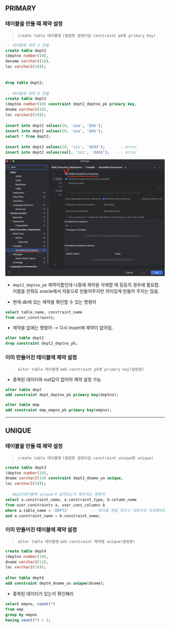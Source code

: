 
## PRIMARY

### 테이블을 만들 때 제약 설정

>`create table 테이블명`
>`(컬럼명 컬럼타입 constraint pk명 primary key)`

```sql
-- 테이블에 제약 X 만듦
create table dept2
(deptno number(10),
dename varchar2(10),
loc varchar2(10));


drop table dept2;

-- 테이블에 제약 O 만듦
create table dept2
(deptno number(10) constraint dept2_deptno_pk primary key,
dname varchar2(10),
loc varchar2(10));

insert into dept2 values(10, 'aaa', 'bbb');
insert into dept2 values(20, 'aaa', 'bbb');
select * from dept2;

insert into dept2 values(10, 'ccc', 'dddd');      -- error
insert into dept2 values(null, 'ccc', 'dddd');    -- error
```
![](☕️java/img/ch12/12-1.png)
- `dept2_deptno_pk` 제약이름인데 나중에 제약을 삭제할 때 등등의 경우에 필요함. 이름을 안줘도 oracle에서 자동으로 만들어주지만 의미있게 만들어 주지는 않음.

- 현재 db에 있는 제약을 확인할 수 있는 명령어
```sql
select table_name, constraint_name
from user_constraints;
```

- 제약을 없애는 명령어 -> 다시 insert에 제약이 없어짐.
```sql
alter table dept2
drop constraint dept2_deptno_pk;
```


### 이미 만들어진 테이블에 제약 설정

>`alter table 테이블명`
>`add constraint pk명 primary key(컬럼명)`

- 중복된 데이터와 null값이 없어야 제약 설정 가능

```sql
alter table dept
add constraint dept_deptno_pk primary key(deptno);
```

```sql
alter table emp
add constraint emp_empno_pk primary key(empno);
```


---
## UNIQUE

### 테이블을 만들 때 제약 설정

>`create table 테이블명`
>`(컬럼명 컬럼타입 constraint unique명 unique)`

```sql
create table dept3
(deptno number(10),
dname varchar2(14) constraint dept3_dname_un unique,
loc varchar2(10));

-- dept3테이블에 unique가 걸려있는지 확인하는 명령어
select a.constraint_name, a.constraint_type, b.column_name
from user_constraints a, user_cons_columns b
where a.table_name = 'DEPT3'          -- 테이블 명을 반드시 대문자로 작성해야함!
and a.constraint_name = b.constraint_name;
```

### 이미 만들어진 테이블에 제약 설정

>`alter table 테이블명`
>`add constraint 제약명 unique(컬럼명)`

```sql
create table dept4
(deptno number(10),
dname varchar2(13),
loc varchar2(10));

alter table dept4
add constraint dept4_dname_un unique(dname);
```

- 중복된 데이터가 있는지 확인해라
```sql
select empno, count(*) 
from emp 
group by empno 
having count(*) > 2;
```

















